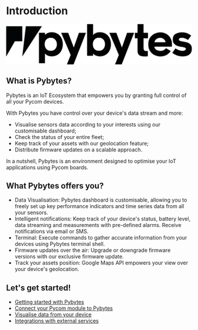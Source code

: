 # Introduction

![](../.gitbook/assets/pybyteslogo%20%281%29.png)

## What is Pybytes?

Pybytes is an IoT Ecosystem that empowers you by granting full control of all your Pycom devices.

With Pybytes you have control over your device's data stream and more:

* Visualise sensors data according to your interests using our customisable dashboard;
* Check the status of your entire fleet;
* Keep track of your assets with our geolocation feature;
* Distribute firmware updates on a scalable approach.

In a nutshell, Pybytes is an environment designed to optimise your IoT applications using Pycom boards.

## What Pybytes offers you?

* Data Visualisation: Pybytes dashboard is customisable, allowing you to freely set up key performance indicators and time series data from all your sensors.
* Intelligent notifications: Keep track of your device's status, battery level, data streaming and measurements with pre-defined alarms. Receive notifications via email or SMS.
* Terminal: Execute commands to gather accurate information from your devices using Pybytes terminal shell.
* Firmware updates over the air: Upgrade or downgrade firmware versions with our exclusive firmware update.
* Track your assets position: Google Maps API empowers your view over your device's geolocation.

## Let's get started!

* [Getting started with Pybytes](getstarted.md)
* [Connect your Pycom module to Pybytes](connect/)
* [Visualise data from your device](dashboard.md)
* [Integrations with external services](integrations/)


